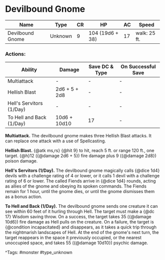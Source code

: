 # Devilbound Gnome

| Name | Type | CR | HP | AC | Speed |
|------|------|----|----|----|-------|
| Devilbound Gnome | Unknown | 9 | 104 (19d6 + 38) | 17 | walk: 25 ft. |

### Actions:

| Ability | Damage | Save DC & Type | On Successful Save |
|---------|--------|----------------|--------------------|
| Multiattack | - | - | - |
| Hellish Blast | 2d6 + 5 + 2d8 | - | - |
| Hell's Servitors (1/Day) | - | - | - |
| To Hell and Back (1/Day) | 10d6 + 10d10 | 17 | - |


**Multiattack.** The devilbound gnome makes three Hellish Blast attacks. It can replace one attack with a use of Spellcasting.

**Hellish Blast.** {@atk ms,rs} {@hit 9} to hit, reach 5 ft. or range 120 ft., one target. {@h}12 ({@damage 2d6 + 5}) fire damage plus 9 ({@damage 2d8}) poison damage.

**Hell's Servitors (1/Day).** The devilbound gnome magically calls {@dice 1d4} devils with a challenge rating of 4 or lower, or it calls 1 devil with a challenge rating of 6 or lower. The called Fiends arrive in {@dice 1d4} rounds, acting as allies of the gnome and obeying its spoken commands. The Fiends remain for 1 hour, until the gnome dies, or until the gnome dismisses them as a bonus action.

**To Hell and Back (1/Day).** The devilbound gnome sends one creature it can see within 60 feet of it hurling through Hell. The target must make a {@dc 17} Wisdom saving throw. On a success, the target takes 35 ({@damage 10d6}) fire damage as Hell pulls on the creature. On a failure, the target is {@condition incapacitated} and disappears, as it takes a quick trip through the nightmarish landscapes of Hell. At the end of the gnome's next turn, the target reappears in the space it previously occupied, or the nearest unoccupied space, and takes 55 ({@damage 10d10}) psychic damage.

^Tags: #monster #type_unknown